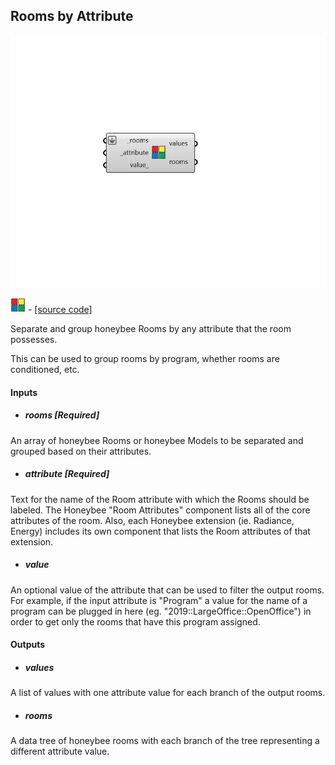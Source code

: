 ## Rooms by Attribute

![](../../images/components/Rooms_by_Attribute.png)

![](../../images/icons/Rooms_by_Attribute.png) - [[source code]](https://github.com/ladybug-tools/honeybee-grasshopper-core/blob/master/honeybee_grasshopper_core/src//HB%20Rooms%20by%20Attribute.py)


Separate and group honeybee Rooms by any attribute that the room possesses. 

This can be used to group rooms by program, whether rooms are conditioned, etc. 



#### Inputs
* ##### rooms [Required]
An array of honeybee Rooms or honeybee Models to be separated and grouped based on their attributes. 
* ##### attribute [Required]
Text for the name of the Room attribute with which the Rooms should be labeled. The Honeybee "Room Attributes" component lists all of the core attributes of the room. Also, each Honeybee extension (ie. Radiance, Energy) includes its own component that lists the Room attributes of that extension. 
* ##### value 
An optional value of the attribute that can be used to filter the output rooms. For example, if the input attribute is "Program" a value for the name of a program can be plugged in here (eg. "2019::LargeOffice::OpenOffice") in order to get only the rooms that have this program assigned. 

#### Outputs
* ##### values
A list of values with one attribute value for each branch of the output rooms. 
* ##### rooms
A data tree of honeybee rooms with each branch of the tree representing a different attribute value. 
